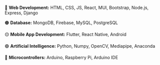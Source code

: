 🔴&nbsp;**Web Development:** HTML, CSS, JS, React, MUI, Bootstrap, Node.js, Express, Django

🟠&nbsp;**Database:** MongoDB, Firebase, MySQL, PostgreSQL

🟡&nbsp;**Mobile App Development:** Flutter, React Native, Android

🟢&nbsp;**Artificial Intelligence:** Python, Numpy, OpenCV, Mediapipe, Anaconda

🔵&nbsp;**Microcontrollers:** Arduino, Raspberry Pi, Arduino IDE
